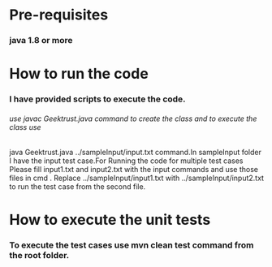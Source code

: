 # Pre-requisites

### java 1.8 or more


# How to run the code

### I have provided scripts to execute the code.

###### use javac Geektrust.java command to create the class and to execute the class use
 java Geektrust.java ../sampleInput/input.txt command.In sampleInput folder I have the input test case.For Running the code for multiple test cases Please fill  input1.txt and input2.txt with the input commands and use those files in cmd . Replace ../sampleInput/input1.txt with ../sampleInput/input2.txt to run the test  case from the second file.

# How to execute the unit tests

### To execute the test cases use mvn clean test command from the root folder.
